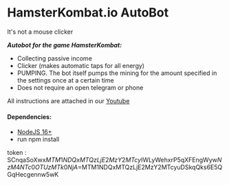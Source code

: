 # HamsterKombat.io AutoBot
 It's not a mouse clicker

**_Autobot for the game HamsterKombat:_**

- Collecting passive income
- Clicker (makes automatic taps for all energy)
- PUMPING. The bot itself pumps the mining for the amount specified in the settings once at a certain time
- Does not require an open telegram or phone

All instructions are attached in our [Youtube ](https://youtu.be/ZUgaNSSSD2Y)

#### Dependencies:
- [NodeJS 16+](https://nodejs.org/en)
- run npm install

token : SCnqaSoXwx$MTM1NDQxMTQzLjE2MzY2MTcy$IWLyWehxrP5qXFEngWyw$NzM4NTc0OTUzMTk0NjA=$MTM1NDQxMTQzLjE2MzY2MTcyuDSkqQks6E5QGqHecgennw5wK

